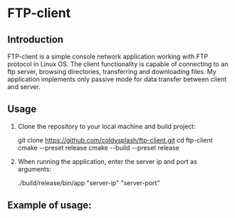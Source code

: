# FTP-client
## Introduction

FTP-client is a simple console network application working with FTP protocol in Linux OS. 
The client functionality is capable of connecting to an ftp server, browsing directories, transferring and downloading files.
My application implements only passive mode for data transfer between client and server.

## Usage

1. Clone the repository to your local machine and build project:

    git clone https://github.com/coldysplash/ftp-client.git
    cd ftp-client
    cmake --preset release
    cmake --build --preset release

2. When running the application, enter the server ip and port as arguments:

    ./build/release/bin/app "server-ip" "server-port"

## Example of usage: